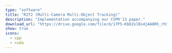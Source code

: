 ```yaml
---
type: "software"
title: "R2T2 (Multi-Camera Multi-Object Tracking)"
description: "Implementation accompanying our CVPR'13 paper."
download_url: "https://drive.google.com/file/d/17P5-KbD2xlBs4jAA8Rh_rh5jLSxdKcUp/view?usp=sharing"
show: true
icons:
  - cpp
  - cuda
---
```


